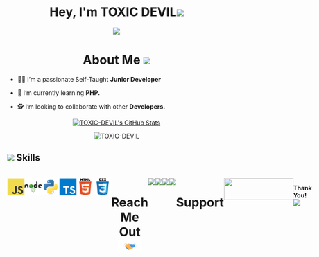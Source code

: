 <h1 align="center"><b>Hey, I'm TOXIC DEVIL</b><img src="https://raw.githubusercontent.com/TOXIC-DEVIL/TOXIC-DEVIL/TOXIC-DEVIL-OFFICIAL/media/Hi.gif" width="35"></h1>

<p align="center">
  <a href="https://github.com/TOXIC-DEVIL"><img src="https://readme-typing-svg.demolab.com/?lines=<Hobby+Developer/>&font=Time+New+Roman&color=90EE90&size=25&center=true&vCenter=true&width=600&height=100"></a>
</p>

<h1 align="center"><b>About Me </b><img src="https://i.pinimg.com/originals/c1/e9/51/c1e95172d8c115d66148cb9ad68c1c74.gif" width="35"></h1>

- 🧑‍🏫 I’m a passionate Self-Taught **Junior Developer**

- 📖 I’m currently learning **PHP.**

- 🕵️ I’m looking to collaborate with other **Developers.**

<p align="center">
  <a href="https://github.com/TOXIC-DEVIL"> <img  alt="TOXIC-DEVIL's GitHub Stats" src="https://awesome-github-stats.azurewebsites.net/user-stats/TOXIC-DEVIL?cardType=github&theme=github-dark&preferLogin=true" />  </a>

<p align="center"> <img src="https://komarev.com/ghpvc/?username=TOXIC-DEVIL&label=Profile%20Views&color=ffa500&style=flat" alt="TOXIC-DEVIL" /> </p>

## <img src="https://media2.giphy.com/media/QssGEmpkyEOhBCb7e1/giphy.gif?cid=ecf05e47a0n3gi1bfqntqmob8g9aid1oyj2wr3ds3mg700bl&rid=giphy.gif" width ="35"><b> Skills</b>
<br>

<div style="display: flex;">
<img src="https://raw.githubusercontent.com/devicons/devicon/master/icons/javascript/javascript-original.svg" alt="javascript" width="40" height="40"/>
<img src="https://raw.githubusercontent.com/devicons/devicon/master/icons/nodejs/nodejs-original-wordmark.svg" alt="nodejs" width="40" height="40"/>
<img src="https://raw.githubusercontent.com/devicons/devicon/master/icons/python/python-original.svg" alt="python" width="40" height="40"/>    
<img src="https://raw.githubusercontent.com/devicons/devicon/master/icons/typescript/typescript-original.svg" alt="typescript" width="40" height="40"/>
<img src="https://raw.githubusercontent.com/devicons/devicon/master/icons/html5/html5-original-wordmark.svg" alt="html5" width="40" height="40"/>
<img src="https://raw.githubusercontent.com/devicons/devicon/master/icons/css3/css3-original-wordmark.svg" alt="css3" width="40" height="40"/><br>

<h1 align="center"><b>Reach Me Out </b><img src="https://github.com/0xAbdulKhalid/0xAbdulKhalid/raw/main/assets/mdImages/handshake.gif" width="55"></h1>

  <a href="mailto:toxicdevil.abhinav@gmail.com?subject=[%20GITHUB%20]%20">
    <img src="https://img.shields.io/badge/Gmail-D14836?style=for-the-badge&logo=gmail&logoColor=white" />
  </a>
  <a href="https://www.instagram.com/_toxic._devil_">
    <img src="https://img.shields.io/badge/Instagram-E75480?style=for-the-badge&logo=instagram&logoColor=white" />
  </a>

  <a href="https://youtube.com/@toxicdevilofficial">
    <img src="https://img.shields.io/badge/Youtube-FF0000?style=for-the-badge&logo=YouTube&logoColor=white" />
  </a>
  
<a href="https://t.me/toxic_devil_official">
    <img src="https://img.shields.io/badge/Telegram-2AABEE?style=for-the-badge&logo=telegram&logoColor=white" />
  </a><br>

<h1 align="center"><b>Support</b></h1>

<a href="https://www.buymeacoffee.com/toxicdevil">
    <img src="https://cdn.buymeacoffee.com/buttons/v2/default-yellow.png" width="160" height="50" />
  </a><br><br>

<p><b>Thank You! <img src="https://em-content.zobj.net/source/noto-emoji-animations/344/upside-down-face_1f643.gif" hight ="20px" width ="20px"></b></p>
